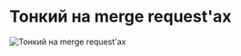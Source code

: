 # Тонкий на merge request'ах

![Тонкий на merge request'ах](../images/224e70d8-2361-458f-b17f-637d162765a1.gif)